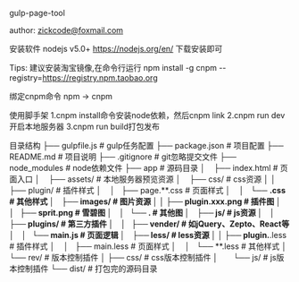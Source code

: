 gulp-page-tool

author: zickcode@foxmail.com


安装软件
nodejs v5.0+  https://nodejs.org/en/  下载安装即可

Tips:
建议安装淘宝镜像,在命令行运行
npm install -g cnpm --registry=https://registry.npm.taobao.org

绑定cnpm命令 npm -> cnpm

使用脚手架
1.cnpm install命令安装node依赖，然后cnpm link
2.cnpm run dev开启本地服务器
3.cnpm run build打包发布

目录结构
├── gulpfile.js                     # gulp任务配置 
├── package.json                    # 项目配置
├── README.md                       # 项目说明
├──	.gitignore                      # git忽略提交文件
├── node_modules                    # node依赖文件
├── app                             # 源码目录
│    ├── index.html                 # 页面入口
│    ├── assets/                    # 本地服务器预览资源
│    ├── css/                       # css资源
│ 	 │	 ├── plugin/                # 插件样式
│    │   ├── page.**.css            # 页面样式
│    │   └── **.css                 # 其他样式
│    ├── images/                    # 图片资源
│ 	 │	 ├── plugin.xxx.png         # 插件图
│    │   ├── sprit.png         	    # 雪碧图
│    │   └── **.**  				# 其他图
│    ├── js/                        # js资源
│    │   ├── plugins/               # 第三方插件
│    │   ├── vender/                # 如jQuery、Zepto、React等
│    │   └── main.js                # 页面逻辑
│    ├── less/                      # less资源
│	 │	  ├── plugin.**.less        # 插件样式
│    │    ├── main.less             # 页面样式
│    │    └── **.less               # 其他样式
│    └── rev/                       # 版本控制插件
│		  ├── css/                  # css版本控制插件
│         └── js/                   # js版本控制插件
└── dist/                           # 打包完的源码目录
